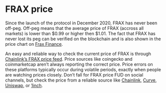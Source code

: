 # FRAX price

Since the launch of the protocol in December 2020, FRAX has never been off-peg. Off-peg means that the average price of FRAX (accross all markets) is lower than $0.99 or higher then $1.01. The fact that FRAX has never lost its peg can be verified on the blockchain and is also shown in the price chart on [Frax Finance](https://app.frax.finance/).&#x20;

An easy and reliable way to check the current price of FRAX is through [Chainlink’s FRAX price feed](https://data.chain.link/ethereum/mainnet/stablecoins/frax-usd). Price sources like coingecko and coinmarketcap aren’t always reporting the correct price. Price errors on these platforms typically occur during volatile periods, exactly when people are watching prices closely. Don’t fall for FRAX price FUD on social channels, but check the price from a reliable source like [Chainlink](https://data.chain.link/ethereum/mainnet/stablecoins/frax-usd), [Curve](https://curve.fi/), [Uniswap](https://app.uniswap.org/#/swap?chain=mainnet), or [1inch](https://app.1inch.io/#/1/swap/FRAX/USDC).
